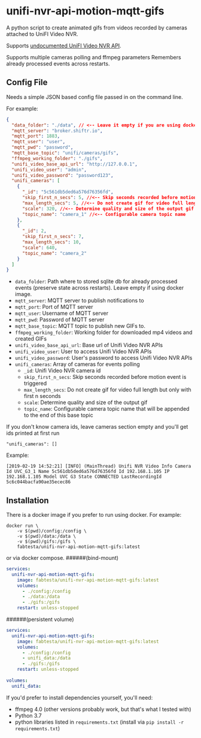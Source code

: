 # unifi-nvr-api-motion-mqtt-gifs
A python script to create animated gifs from videos recorded by cameras attached to UniFI Video NVR.

Supports [undocumented UniFI Video NVR API](https://dl.ubnt.com/guides/unifivideo/UniFi_Video_UG.pdf).

Supports multiple cameras polling and ffmpeg parameters
Remembers already processed events across restarts.

## Config File

Needs a simple JSON based config file passed in on the command line.

For example:

```json
{
  "data_folder": "./data", // <-- Leave it empty if you are using docker image
  "mqtt_server": "broker.shiftr.io",
  "mqtt_port": 1883,
  "mqtt_user": "user",
  "mqtt_pwd": "password",
  "mqtt_base_topic": "unifi/cameras/gifs",
  "ffmpeg_working_folder": "./gifs",
  "unifi_video_base_api_url": "http://127.0.0.1",
  "unifi_video_user": "admin",
  "unifi_video_password": "password123",
  "unifi_cameras": [
    {
      "_id": "5c561db5ded6a576d76356fd",
      "skip_first_n_secs": 5, //<-- Skip seconds recorded before motion event is triggered
      "max_length_secs": 5, //<-- Do not create gif for video full length but only with first n seconds
      "scale": 320, //<-- Determine quality and size of the output gif
      "topic_name": "camera_1" //<-- Configurable camera topic name
    },
    {
      "_id": 2,
      "skip_first_n_secs": 7,
      "max_length_secs": 10,
      "scale": 640,
      "topic_name": "camera_2"
    }
  ]
}

```
* `data_folder`: Path where to stored sqlite db for already processed events (preserve state across restarts). Leave empty if using docker image.
* `mqtt_server`: MQTT server to publish notifications to
* `mqtt_port`: Port of MQTT server
* `mqtt_user`: Username of MQTT server
* `mqtt_pwd`: Password of MQTT server
* `mqtt_base_topic`: MQTT topic to publish new GIFs to.
* `ffmpeg_working_folder`: Working folder for downloaded mp4 videos and created GIFs
* `unifi_video_base_api_url`: Base url of Unifi Video NVR APIs
* `unifi_video_user`: User to access Unifi Video NVR APIs
* `unifi_video_password`: User's password to access Unifi Video NVR APIs
* `unifi_cameras`: Array of cameras for events polling
    * `_id`: Unifi Video NVR camera id
    * `skip_first_n_secs`: Skip seconds recorded before motion event is triggered
    * `max_length_secs`: Do not create gif for video full length but only with first n seconds
    * `scale`: Determine quality and size of the output gif
    * `topic_name`: Configurable camera topic name that will be appended to the end of this base topic

If you don't know camera ids, leave cameras section empty and you'll get ids printed at first run
```
"unifi_cameras": []
```
Example:
```
[2019-02-19 14:52:21] [INFO] (MainThread) Unifi NVR Video Info Camera Id UVC_G3_1 Name 5c561db5ded6a576d76356fd Id 192.168.1.105 IP 192.168.1.105 Model UVC G3 State CONNECTED LastRecordingId 5c6c044bacfa90ae35ecec86
```

## Installation

There is a docker image if you prefer to run using docker. For example:

```shell
docker run \
    -v $(pwd)/config:/config \
    -v $(pwd)/data:/data \
    -v $(pwd)/gifs:/gifs \
    fabtesta/unifi-nvr-api-motion-mqtt-gifs:latest
```

or via docker compose.
######(bind-mount)
```yaml
services:
  unifi-nvr-api-motion-mqtt-gifs:
    image: fabtesta/unifi-nvr-api-motion-mqtt-gifs:latest
    volumes:
      - ./config:/config
      - ./data:/data
      - ./gifs:/gifs
    restart: unless-stopped
```
######(persistent volume)
```yaml - 
services:
  unifi-nvr-api-motion-mqtt-gifs:
    image: fabtesta/unifi-nvr-api-motion-mqtt-gifs:latest
    volumes:
      - ./config:/config
      - unifi_data:/data
      - ./gifs:/gifs
    restart: unless-stopped
    
volumes:
  unifi_data:
```

If you'd prefer to install dependencies yourself, you'll need:

* ffmpeg 4.0 (other versions probably work, but that's what I tested with)
* Python 3.7
* python libraries listed in `requirements.txt` (install via `pip install -r requirements.txt`)
